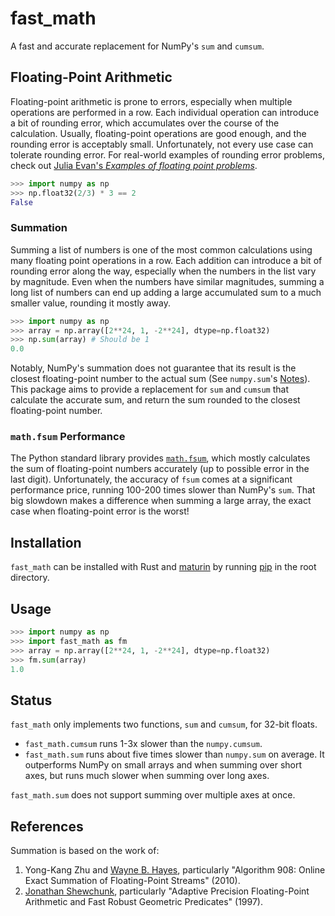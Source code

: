 # fast_math

A fast and accurate replacement for NumPy's `sum` and `cumsum`.

## Floating-Point Arithmetic

Floating-point arithmetic is prone to errors, especially when multiple operations are performed in a row. Each individual operation can introduce a bit of rounding error, which accumulates over the course of the calculation. Usually, floating-point operations are good enough, and the rounding error is acceptably small. Unfortunately, not every use case can tolerate rounding error. For real-world examples of rounding error problems, check out [Julia Evan's *Examples of floating point problems*](https://jvns.ca/blog/2023/01/13/examples-of-floating-point-problems/).

```python
>>> import numpy as np
>>> np.float32(2/3) * 3 == 2
False
```

### Summation

Summing a list of numbers is one of the most common calculations using many floating point operations in a row. Each addition can introduce a bit of rounding error along the way, especially when the numbers in the list vary by magnitude. Even when the numbers have similar magnitudes, summing a long list of numbers can end up adding a large accumulated sum to a much smaller value, rounding it mostly away.

```python
>>> import numpy as np
>>> array = np.array([2**24, 1, -2**24], dtype=np.float32)
>>> np.sum(array) # Should be 1
0.0
```

Notably, NumPy's summation does not guarantee that its result is the closest floating-point number to the actual sum (See `numpy.sum`'s [Notes](https://numpy.org/doc/stable/reference/generated/numpy.sum.html)). This package aims to provide a replacement for `sum` and `cumsum` that calculate the accurate sum, and return the sum rounded to the closest floating-point number.

### `math.fsum` Performance

The Python standard library provides [`math.fsum`](https://docs.python.org/3/library/math.html#math.fsum), which mostly calculates the sum of floating-point numbers accurately (up to possible error in the last digit). Unfortunately, the accuracy of `fsum` comes at a significant performance price, running 100-200 times slower than NumPy's `sum`. That big slowdown makes a difference when summing a large array, the exact case when floating-point error is the worst!

## Installation

`fast_math` can be installed with Rust and [maturin](https://www.maturin.rs) by running [pip](https://pip.pypa.io/en/stable/) in the root directory.

## Usage

```python
>>> import numpy as np
>>> import fast_math as fm
>>> array = np.array([2**24, 1, -2**24], dtype=np.float32)
>>> fm.sum(array)
1.0
```

## Status

`fast_math` only implements two functions, `sum` and `cumsum`, for 32-bit floats.
- `fast_math.cumsum` runs 1-3x slower than the `numpy.cumsum`.
- `fast_math.sum` runs about five times slower than `numpy.sum` on average. It outperforms NumPy on small arrays and when summing over short axes, but runs much slower when summing over long axes.

`fast_math.sum` does not support summing over multiple axes at once.

## References

Summation is based on the work of:
1. Yong-Kang Zhu and [Wayne B. Hayes](https://www.cs.toronto.edu/~wayne/), particularly "Algorithm 908: Online Exact Summation of Floating-Point Streams" (2010).
2. [Jonathan Shewchunk](https://people.eecs.berkeley.edu/~jrs/), particularly "Adaptive Precision Floating-Point Arithmetic and Fast Robust Geometric Predicates" (1997).

